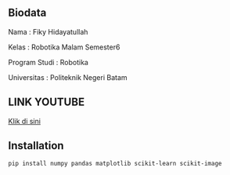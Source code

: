 ## Biodata
Nama : Fiky Hidayatullah

Kelas : Robotika Malam Semester6

Program Studi : Robotika

Universitas : Politeknik Negeri Batam


## LINK YOUTUBE
[Klik di sini](https://youtu.be/AZ39D-9xCRA?si=XMDn_Yc9KhNkxARO)



## Installation
```bash
pip install numpy pandas matplotlib scikit-learn scikit-image


